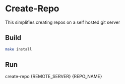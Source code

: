 # Create-Repo

This simplifies creating repos on a self hosted git server

## Build

```bash
make install
```

## Run
create-repo {REMOTE_SERVER} {REPO_NAME}
```
